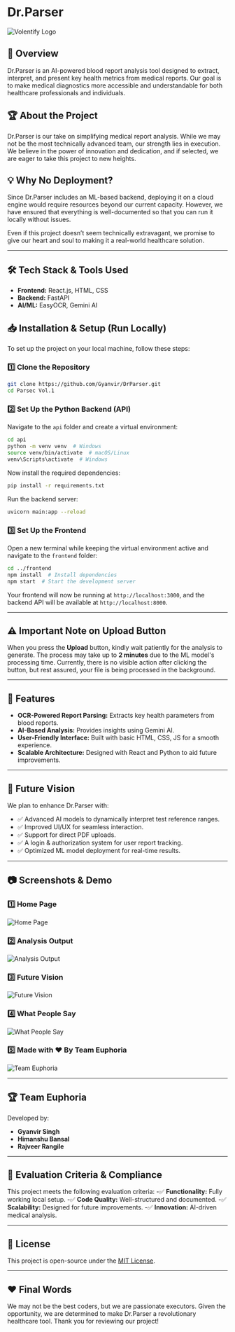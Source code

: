 # Dr.Parser

![Volentify Logo](https://github.com/user-attachments/assets/77c86f67-4b77-41e5-8348-2bd15f38add6)


## 🚀 Overview
Dr.Parser is an AI-powered blood report analysis tool designed to extract, interpret, and present key health metrics from medical reports. Our goal is to make medical diagnostics more accessible and understandable for both healthcare professionals and individuals.

## 🏆 About the Project
Dr.Parser is our take on simplifying medical report analysis. While we may not be the most technically advanced team, our strength lies in execution. We believe in the power of innovation and dedication, and if selected, we are eager to take this project to new heights.

## 💡 Why No Deployment?
Since Dr.Parser includes an ML-based backend, deploying it on a cloud engine would require resources beyond our current capacity. However, we have ensured that everything is well-documented so that you can run it locally without issues.

Even if this project doesn’t seem technically extravagant, we promise to give our heart and soul to making it a real-world healthcare solution.

---

## 🛠 Tech Stack & Tools Used
- **Frontend:** React.js, HTML, CSS 
- **Backend:** FastAPI
- **AI/ML:** EasyOCR, Gemini AI
  

## 📥 Installation & Setup (Run Locally)
To set up the project on your local machine, follow these steps:

### 1️⃣ Clone the Repository
```sh
git clone https://github.com/Gyanvir/DrParser.git
cd Parsec Vol.1
```

### 2️⃣ Set Up the Python Backend (API)
Navigate to the `api` folder and create a virtual environment:
```sh
cd api
python -m venv venv  # Windows
source venv/bin/activate  # macOS/Linux
venv\Scripts\activate  # Windows
```

Now install the required dependencies:
```sh
pip install -r requirements.txt
```

Run the backend server:
```sh
uvicorn main:app --reload
```

### 3️⃣ Set Up the Frontend
Open a new terminal while keeping the virtual environment active and navigate to the `frontend` folder:
```sh
cd ../frontend
npm install  # Install dependencies
npm start  # Start the development server
```

Your frontend will now be running at `http://localhost:3000`, and the backend API will be available at `http://localhost:8000`.

---

## ⚠️ Important Note on Upload Button
When you press the **Upload** button, kindly wait patiently for the analysis to generate. The process may take up to **2 minutes** due to the ML model's processing time. Currently, there is no visible action after clicking the button, but rest assured, your file is being processed in the background.

---

## 🌟 Features
- **OCR-Powered Report Parsing:** Extracts key health parameters from blood reports.
- **AI-Based Analysis:** Provides insights using Gemini AI.
- **User-Friendly Interface:** Built with basic HTML, CSS, JS for a smooth experience.
- **Scalable Architecture:** Designed with React and Python to aid future improvements.

---

## 🔮 Future Vision
We plan to enhance Dr.Parser with:
- ✅ Advanced AI models to dynamically interpret test reference ranges.
- ✅ Improved UI/UX for seamless interaction.
- ✅ Support for direct PDF uploads.
- ✅ A login & authorization system for user report tracking.
- ✅ Optimized ML model deployment for real-time results.

---

## 📷 Screenshots & Demo
### 1️⃣ Home Page  
![Home Page](https://github.com/user-attachments/assets/8b43cc2b-4cb9-4244-8c37-ae689fd89577)  

### 2️⃣ Analysis Output  
![Analysis Output](https://github.com/user-attachments/assets/cad852cf-ae3c-4486-9842-ae638a3ff5ed)  

### 3️⃣ Future Vision  
![Future Vision](https://github.com/user-attachments/assets/4d4d6c4c-d313-4567-9f01-a2dc41133dbf)  

### 4️⃣ What People Say  
![What People Say](https://github.com/user-attachments/assets/103941f7-8243-4b30-aec6-a5182bb4fcae)  


### 5️⃣ Made with ❤️ By Team Euphoria
![Team Euphoria](https://github.com/user-attachments/assets/0cddbd43-1573-431a-b69d-1275dcd39ef3)  


---

## 🏆 Team Euphoria
Developed by:
- **Gyanvir Singh**
- **Himanshu Bansal**
- **Rajveer Rangile**

---

## 📝 Evaluation Criteria & Compliance
This project meets the following evaluation criteria:
-✅ **Functionality:** Fully working local setup.
-✅ **Code Quality:** Well-structured and documented.
-✅ **Scalability:** Designed for future improvements.
-✅ **Innovation:** AI-driven medical analysis.

---

## 📜 License
This project is open-source under the [MIT License](LICENSE).

---

## ❤️ Final Words
We may not be the best coders, but we are passionate executors. Given the opportunity, we are determined to make Dr.Parser a revolutionary healthcare tool. Thank you for reviewing our project!

